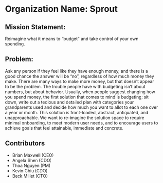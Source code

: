 # Organization Name: Sprout

## Mission Statement: 
Reimagine what it means to “budget” and take control of your own spending. 

## Problem:
Ask any person if they feel like they have enough money, and there is a good chance the answer will be “no”, regardless of how much money they make. There are many ways to make more money, but that doesn’t appear to be the problem. The trouble people have with budgeting isn’t about numbers, but about behavior. Usually, when people suggest changing how you spend money, the first solution that comes to mind is budgeting; sit down, write out a tedious and detailed plan with categories your grandparents used and decide how much you want to allot to each one over a year or month. This solution is front-loaded, abstract, antiquated, and unapproachable. We want to re-imagine the solution space to require minimal onboarding, to meet modern user needs, and to encourage users to achieve goals that feel attainable, immediate and concrete.

## Contributors
* Brian Maxwell (CEO)
* Angela Shen (CDO)
* Thoa Nguyen (PM)
* Kevin Chiu (CDO)
* Beck Millet (CTO)
